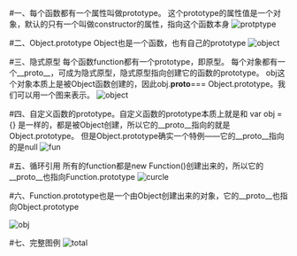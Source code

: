 #一、每个函数都有一个属性叫做prototype。
这个prototype的属性值是一个对象，默认的只有一个叫做constructor的属性，指向这个函数本身
![protptype](http://images.cnitblog.com/blog/138012/201409/172121182841896.png)

#二、Object.prototype
Object也是一个函数，也有自己的prototype
![object](http://images.cnitblog.com/blog/138012/201409/172130097842386.png)

#三、隐式原型
每个函数function都有一个prototype，即原型。
每个对象都有一个__proto__，可成为隐式原型，隐式原型指向创建它的函数的prototype。
obj这个对象本质上是被Object函数创建的，因此obj.__proto__=== Object.prototype。我们可以用一个图来表示。
![object](http://images.cnitblog.com/blog/138012/201409/181509180812624.png)

#四、自定义函数的prototype。自定义函数的prototype本质上就是和 var obj = {} 是一样的，都是被Object创建，所以它的__proto__指向的就是Object.prototype。
但是Object.prototype确实一个特例——它的__proto__指向的是null
![fun](http://images.cnitblog.com/blog/138012/201409/181510403153733.png)

#五、循环引用
所有的function都是new Function()创建出来的，所以它的__proto__也指向Function.prototype
![curcle](http://images.cnitblog.com/blog/138012/201409/181512068463597.png)

#六、Function.prototype也是一个由Object创建出来的对象，它的__proto__也指向Object.prototype

![obj](http://images.cnitblog.com/blog/138012/201409/181512489403338.png)

#七、完整图例
![total](http://images.cnitblog.com/blog/138012/201409/181637013624694.png)